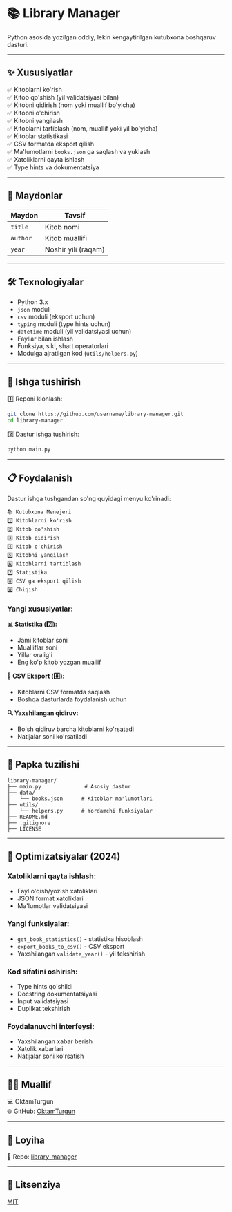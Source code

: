 
# 📚 Library Manager

Python asosida yozilgan oddiy, lekin kengaytirilgan kutubxona boshqaruv dasturi.

---

## ✨ Xususiyatlar
✅ Kitoblarni ko'rish  
✅ Kitob qo'shish (yil validatsiyasi bilan)  
✅ Kitobni qidirish (nom yoki muallif bo'yicha)  
✅ Kitobni o'chirish  
✅ Kitobni yangilash  
✅ Kitoblarni tartiblash (nom, muallif yoki yil bo'yicha)  
✅ Kitoblar statistikasi  
✅ CSV formatda eksport qilish  
✅ Ma'lumotlarni `books.json` ga saqlash va yuklash  
✅ Xatoliklarni qayta ishlash  
✅ Type hints va dokumentatsiya  

---

## 📘 Maydonlar
| Maydon     | Tavsif              |
|------------|--------------------|
| `title`    | Kitob nomi         |
| `author`   | Kitob muallifi     |
| `year`     | Noshir yili (raqam)|

---

## 🛠️ Texnologiyalar
- Python 3.x
- `json` moduli
- `csv` moduli (eksport uchun)
- `typing` moduli (type hints uchun)
- `datetime` moduli (yil validatsiyasi uchun)
- Fayllar bilan ishlash
- Funksiya, sikl, shart operatorlari
- Modulga ajratilgan kod (`utils/helpers.py`)

---

## 🚀 Ishga tushirish

1️⃣ Reponi klonlash:
```bash
git clone https://github.com/username/library-manager.git
cd library-manager
```

2️⃣ Dastur ishga tushirish:
```bash
python main.py
```

---

## 📋 Foydalanish

Dastur ishga tushgandan so'ng quyidagi menyu ko'rinadi:

```
📚 Kutubxona Menejeri
1️⃣ Kitoblarni ko'rish
2️⃣ Kitob qo'shish
3️⃣ Kitob qidirish
4️⃣ Kitob o'chirish
5️⃣ Kitobni yangilash
6️⃣ Kitoblarni tartiblash
7️⃣ Statistika
8️⃣ CSV ga eksport qilish
0️⃣ Chiqish
```

### Yangi xususiyatlar:

**📊 Statistika (7️⃣):**
- Jami kitoblar soni
- Mualliflar soni
- Yillar oralig'i
- Eng ko'p kitob yozgan muallif

**📁 CSV Eksport (8️⃣):**
- Kitoblarni CSV formatda saqlash
- Boshqa dasturlarda foydalanish uchun

**🔍 Yaxshilangan qidiruv:**
- Bo'sh qidiruv barcha kitoblarni ko'rsatadi
- Natijalar soni ko'rsatiladi

---

## 📂 Papka tuzilishi
```text
library-manager/
├── main.py              # Asosiy dastur
├── data/
│   └── books.json      # Kitoblar ma'lumotlari
├── utils/
│   └── helpers.py      # Yordamchi funksiyalar
├── README.md
├── .gitignore
├── LICENSE
```

---

## 🔧 Optimizatsiyalar (2024)

### Xatoliklarni qayta ishlash:
- Fayl o'qish/yozish xatoliklari
- JSON format xatoliklari
- Ma'lumotlar validatsiyasi

### Yangi funksiyalar:
- `get_book_statistics()` - statistika hisoblash
- `export_books_to_csv()` - CSV eksport
- Yaxshilangan `validate_year()` - yil tekshirish

### Kod sifatini oshirish:
- Type hints qo'shildi
- Docstring dokumentatsiyasi
- Input validatsiyasi
- Duplikat tekshirish

### Foydalanuvchi interfeysi:
- Yaxshilangan xabar berish
- Xatolik xabarlari
- Natijalar soni ko'rsatish

---

## 👨‍💻 Muallif
💻 OktamTurgun  
🌐 GitHub: [OktamTurgun](https://github.com/OktamTurgun)

---

## 🔗 Loyiha
📂 Repo: [library_manager](https://github.com/OktamTurgun/library_manager)

---

## 📜 Litsenziya
[MIT](LICENSE)
